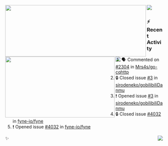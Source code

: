 <p>
  <p>
  <img align="left" width="450" height="165" src="https://github-readme-stats-git-masterrstaa-rickstaa.vercel.app/api?username=lowking&bg_color=0D1116&theme=synthwave&show_icons=true&hide_border=true&line_height=20&title_color=4E7C65&icon_color=555&show_owner=true&text_color=777&count_private=true"/>
  </p>
  <p>
  <img align="left" width="350" height="195" src="https://github-readme-stats-git-masterrstaa-rickstaa.vercel.app/api/top-langs/?layout=compact&username=lowking&bg_color=0D1116&theme=synthwave&show_icons=true&hide_border=true&line_height=20&title_color=4E7C65&icon_color=555&show_owner=true&text_color=777&hide&langs_count=4"/>
  </p>
  <p>
    <a align="left" href="https://t.me/Violettoy_bot"><img src="https://img.shields.io/badge/Telegram-%2352A4DB.svg?&style=social&logo=telegram&logoColor=white" /></a>&nbsp;&nbsp;
<!--     <img align="left" src="https://github.com/lowking/lowking/workflows/Waka%20Readme/badge.svg" />&nbsp;&nbsp; -->
    <img align="left" src="https://github.com/lowking/lowking/workflows/Activity%20Readme/badge.svg" />
  </p>
</p>

### :zap: Recent Activity

<!--START_SECTION:activity-->
1. 🗣 Commented on [#2304](https://github.com/Mrs4s/go-cqhttp/issues/2304#issuecomment-1660454344) in [Mrs4s/go-cqhttp](https://github.com/Mrs4s/go-cqhttp)
2. 🔒 Closed issue [#3](https://github.com/sirodeneko/gobilibiliDanmu/issues/3) in [sirodeneko/gobilibiliDanmu](https://github.com/sirodeneko/gobilibiliDanmu)
3. ❗ Opened issue [#3](https://github.com/sirodeneko/gobilibiliDanmu/issues/3) in [sirodeneko/gobilibiliDanmu](https://github.com/sirodeneko/gobilibiliDanmu)
4. 🔒 Closed issue [#4032](https://github.com/fyne-io/fyne/issues/4032) in [fyne-io/fyne](https://github.com/fyne-io/fyne)
5. ❗ Opened issue [#4032](https://github.com/fyne-io/fyne/issues/4032) in [fyne-io/fyne](https://github.com/fyne-io/fyne)
<!--END_SECTION:activity-->

✨<img align="right" src="http://profile-counter.glitch.me/lowking/count.svg"/>
